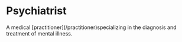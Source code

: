 # Psychiatrist

A medical \[practitioner\](/practitioner)specializing in the diagnosis and treatment of mental illness.